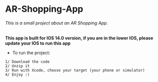 # AR-Shopping-App
###### This is a small project about an AR Shopping App.
**This app is built for IOS 14.0 version, if you are in the lower IOS, please update your IOS to run this app**

- To run the project:
```
1/ Download the code
2/ Unzip it
3/ Run with Xcode, choose your target (your phone or simulator)
4/ Enjoy :)
```

